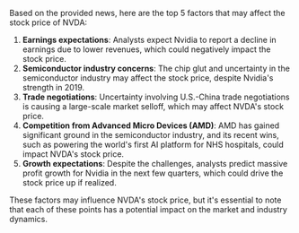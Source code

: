 Based on the provided news, here are the top 5 factors that may affect the stock price of NVDA:

1. **Earnings expectations**: Analysts expect Nvidia to report a decline in earnings due to lower revenues, which could negatively impact the stock price.
2. **Semiconductor industry concerns**: The chip glut and uncertainty in the semiconductor industry may affect the stock price, despite Nvidia's strength in 2019.
3. **Trade negotiations**: Uncertainty involving U.S.-China trade negotiations is causing a large-scale market selloff, which may affect NVDA's stock price.
4. **Competition from Advanced Micro Devices (AMD)**: AMD has gained significant ground in the semiconductor industry, and its recent wins, such as powering the world's first AI platform for NHS hospitals, could impact NVDA's stock price.
5. **Growth expectations**: Despite the challenges, analysts predict massive profit growth for Nvidia in the next few quarters, which could drive the stock price up if realized.

These factors may influence NVDA's stock price, but it's essential to note that each of these points has a potential impact on the market and industry dynamics.